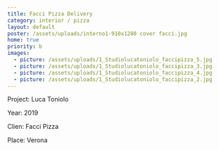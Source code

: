 ```yaml
---
title: Facci Pizza Delivery
category: interior / pizza
layout: default
poster: /assets/uploads/interno1-910x1280 cover facci.jpg
home: true
priority: b
images:
  - picture: /assets/uploads/1_Studiolucatoniolo_faccipizza_5.jpg
  - picture: /assets/uploads/1_Studiolucatoniolo_faccipizza_3.jpg
  - picture: /assets/uploads/1_Studiolucatoniolo_faccipizza_4.jpg
  - picture: /assets/uploads/1_Studiolucatoniolo_faccipizza_2.jpg
---
```

Project: Luca Toniolo

Year: 2019

Clien: Facci Pizza

Place: Verona



